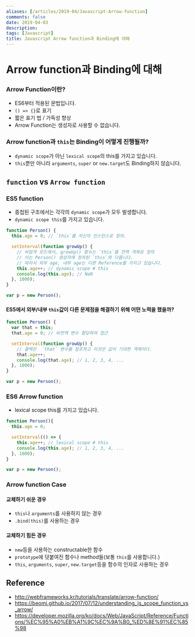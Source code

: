```yaml
---
aliases: [/articles/2019-04/Javascript-Arrow-function]
comments: false
date: 2019-04-03
description: 
tags: [Javascript]
title: Javascript Arrow function과 Binding에 대해
---
```

# Arrow function과 Binding에 대해
### Arrow Function이란?
- ES6부터 적용된 문법입니다.
- `() => {}`로 표기
- 짧은 표기 법 / 가독성 향상
- Arrow Function는 생성자로 사용할 수 없습니다.

### Arrow function과 `this`는 Binding이 어떻게 진행될까?
- `dynamic scope`가 아닌 `lexical scope`의 this를 가지고 있습니다.
- `this`뿐만 아니라 `arguments`, `super` or `new.target`도 Binding하지 않습니다.

## `function` vs `Arrow function`

### ES5 function
- 중첩된 구조에서는 각각의 `dynamic scope`가 모두 발생합니다.
- `dynamic scope this`를 가지고 있습니다.

```javascript
function Person() {
  this.age = 0; // `this`를 자신의 인스턴스로 정의.

  setInterval(function growUp() {
    // 비엄격 모드에서, growUp() 함수는 `this`를 전역 객체로 정의
    // 이는 Person() 생성자에 정의된 `this`와 다릅니다.
    // 따라서 외부 age, 내부 age는 다른 Reference를 가지고 있습니다.
    this.age++; // dynamic scope # this
    console.log(this.age); // NaN
  }, 1000);
}

var p = new Person();
```

#### ES5에서 외부/내부 `this`값이 다른 문제점을 해결하기 위해 어떤 노력을 했을까?

```javascript
function Person() {
  var that = this;
  that.age = 0; // 비전역 변수 할당하여 접근

  setInterval(function growUp() {
    // 콜백은  `that` 변수를 참조하고 이것은 값이 기대한 객체이다.
    that.age++;
    console.log(that.age); // 1, 2, 3, 4, ...
  }, 1000);
}

var p = new Person();
```

### ES6 Arrow function
- lexical scope this를 가지고 있습니다.

```javascript
function Person(){
  this.age = 0;

  setInterval(() => {
    this.age++; // lexical scope # this
    console.log(this.age); // 1, 2, 3, 4, ...
  }, 1000);
}

var p = new Person();
```


### Arrow function Case
#### 교체하기 쉬운 경우
- `this`나 `arguments`를 사용하지 않는 경우
- `.bind(this)`를 사용하는 경우

#### 교체하기 힘든 경우
- `new`등을 사용하는 constructable한 함수
- `prototype`에 덧붙여진 함수나 method들(보통 `this`를 사용합니다.)
- `this`, `arguments`, `super`, `new.target`등을 함수의 인자로 사용하는 경우

## Reference
- <http://webframeworks.kr/tutorials/translate/arrow-function/>
- <https://beomi.github.io/2017/07/12/understanding_js_scope_function_vs_arrow/>
- <https://developer.mozilla.org/ko/docs/Web/JavaScript/Reference/Functions/%EC%95%A0%EB%A1%9C%EC%9A%B0_%ED%8E%91%EC%85%98>

